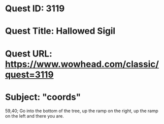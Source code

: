# Quest ID: 3119
# Quest Title: Hallowed Sigil
# Quest URL: https://www.wowhead.com/classic/quest=3119
# Subject: "coords"
59,40; Go into the bottom of the tree, up the ramp on the right, up the ramp on the left and there you are.